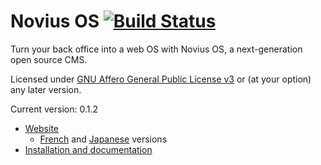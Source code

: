 # Novius OS [![Build Status](https://travis-ci.org/novius-os/novius-os.png?branch=master/0.1.1)](https://travis-ci.org/novius-os/novius-os)

Turn your back office into a web OS with Novius OS, a next-generation open source CMS.

Licensed under [GNU Affero General Public License v3](http://www.gnu.org/licenses/agpl-3.0.html) or (at your option) any later version.

Current version: 0.1.2

* [Website](http://www.novius-os.org/en/)
  * [French](http://www.novius-os.org) and [Japanese](http://www.novius-os.org/jp/) versions
* [Installation and documentation](https://github.com/novius-os/novius-os/wiki)
